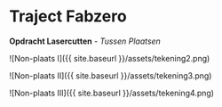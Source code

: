 # Traject Fabzero


**Opdracht Lasercutten** - *Tussen Plaatsen*

![Non-plaats I]({{ site.baseurl }}/assets/tekening2.png)

![Non-plaats II]({{ site.baseurl }}/assets/tekening3.png)

![Non-plaats III]({{ site.baseurl }}/assets/tekening4.png)

